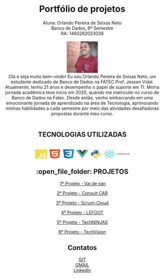<div align="center"><br>
<h1>Portfólio de projetos</h1>
Aluna: Orlando Pereira de Seixas Neto
<br>Banco de Dados, 6º Semestre
<br>RA: 1460282023038
<br></div>
<div align="center"><br>
<img src = "https://github.com/Orlandi-a11/PortifolioFatecApi/blob/main/IMG/ORLANDO_FT.jpg" width= "20%"/>
<br>Olá e seja muito bem-vindo! Eu sou Orlando Pereira de Seixas Neto, um estudante dedicado de Banco de Dados na FATEC Prof. Jessen Vidal. Atualmente, tenho 21 anos e desempenho o papel de suporte em TI. Minha jornada acadêmica teve início em 2020, quando me matriculei no curso de Banco de Dados na Fatec. Desde então, venho embarcando em uma emocionante jornada de aprendizado na área de Tecnologia, aprimorando minhas habilidades a cada semestre por meio das atividades desafiadoras propostas durante meu curso.
<div align="center"><br>
<h2>TECNOLOGIAS UTILIZADAS</h2> 
<div style="display: inline_block"><br>
  <img align="center" alt="alexia-Js" height="30" width="40" src="https://raw.githubusercontent.com/devicons/devicon/master/icons/javascript/javascript-plain.svg">
  <img align="center" alt="alexia-HTML" height="30" width="40" src="https://raw.githubusercontent.com/devicons/devicon/master/icons/html5/html5-original.svg">
  <img align="center" alt="alexia-CSS" height="30" width="40" src="https://raw.githubusercontent.com/devicons/devicon/master/icons/css3/css3-original.svg">
  <img align="center" alt="alexia-Js" height="30" width="40" src="https://raw.githubusercontent.com/devicons/devicon/master/icons/vuejs/vuejs-original.svg">
  <img align="center" alt="alexia-Js" height="30" width="40" src="https://raw.githubusercontent.com/devicons/devicon/master/icons/python/python-original.svg">
   <img align="center" alt="alexia-Js" height="30" width="40" src="https://raw.githubusercontent.com/devicons/devicon/master/icons/react/react-original.svg">
   <img align="center" alt="alexia-Js" height="30" width="40" src="https://raw.githubusercontent.com/devicons/devicon/master/icons/oracle/oracle-original.svg">
   
<h2>:open_file_folder:  PROJETOS</h2> 

:[1º Projeto - Vai de van](https://github.com/Orlandi-a11/PortifolioFatecApi/blob/main/Projetos/API_1.md) 

[2º Projeto - Consult CAR](https://github.com/Orlandi-a11/PortifolioFatecApi/blob/main/Projetos/API_2.md)

[3º Projeto - Scrum-Cloud](https://github.com/Orlandi-a11/PortifolioFatecApi/blob/main/Projetos/API_3.md)

[4º Projeto - LEFOOT](https://github.com/Orlandi-a11/PortifolioFatecApi/blob/main/Projetos/API_4.md)

[5º Projeto - TechNINJAS](https://github.com/Orlandi-a11/PortifolioFatecApi/blob/main/Projetos/API_5.md)

 [6º Projeto - TechVision]()

## Contatos 
[GIT](https://github.com/Orlandi-a11)
<br>[GMAIL](seixasorlando25@gmail.com)
<br>[LinkedIn](https://www.linkedin.com/in/orlando-pereira-a09ba9214/)

